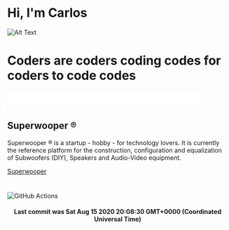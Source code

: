 # Hi, I'm Carlos

![Alt Text](https://github.com/E2517/e2517/blob/master/images/background.gif)

# Coders are coders coding codes for coders to code codes

![Alt Text](https://github.com/E2517/e2517/blob/master/images/welcome.gif)

## Superwooper ®

Superwooper ® is a startup - hobby - for technology lovers. It is currently the reference platform for the construction, configuration and equalization of Subwoofers (DIY), Speakers and Audio-Video equipment.

[Superwooper](http://www.superwooper.com)

#

![GitHub Actions](https://github.com/E2517/e2517/workflows/GitHub%20Actions/badge.svg)

<h4 align="center">Last commit was Sat Aug 15 2020 20:08:30 GMT+0000 (Coordinated Universal Time)</h4>

